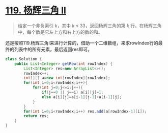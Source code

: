 # [119. 杨辉三角 II](https://leetcode-cn.com/problems/pascals-triangle-ii/)

>给定一个非负索引 *k*，其中 *k* ≤ 33，返回杨辉三角的第 *k* 行。在杨辉三角中，每个数是它左上方和右上方的数的和。

还是按照119.杨辉三角Ⅰ来进行计算的，借助一个二维数组，来求rowIndex行的最终的列表中的所有元素，最后返回res即可。

~~~java
class Solution {
    public List<Integer> getRow(int rowIndex) {
        List<Integer> res=new ArrayList<>();
        rowIndex++;
        int[][] a=new int[rowIndex][rowIndex];
        for(int i=0;i<rowIndex;i++){
            for(int j=0;j<=i;j++){
                if(j==0 || j==i) a[i][j]=1;
                else a[i][j]=a[i-1][j-1]+a[i-1][j];
            }
        }
        for(int i=0;i<rowIndex;i++) res.add(a[rowIndex-1][i]);
        return res;
    }
}
~~~

